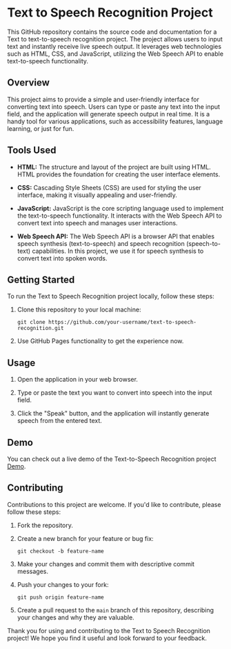 # Text to Speech Recognition Project

This GitHub repository contains the source code and documentation for a Text to text-to-speech recognition project. The project allows users to input text and instantly receive live speech output. It leverages web technologies such as HTML, CSS, and JavaScript, utilizing the Web Speech API to enable text-to-speech functionality.

## Overview

This project aims to provide a simple and user-friendly interface for converting text into speech. Users can type or paste any text into the input field, and the application will generate speech output in real time. It is a handy tool for various applications, such as accessibility features, language learning, or just for fun.

## Tools Used

- **HTML:** The structure and layout of the project are built using HTML. HTML provides the foundation for creating the user interface elements.

- **CSS:** Cascading Style Sheets (CSS) are used for styling the user interface, making it visually appealing and user-friendly.

- **JavaScript:** JavaScript is the core scripting language used to implement the text-to-speech functionality. It interacts with the Web Speech API to convert text into speech and manages user interactions.

- **Web Speech API:** The Web Speech API is a browser API that enables speech synthesis (text-to-speech) and speech recognition (speech-to-text) capabilities. In this project, we use it for speech synthesis to convert text into spoken words.

## Getting Started

To run the Text to Speech Recognition project locally, follow these steps:

1. Clone this repository to your local machine:

   ```
   git clone https://github.com/your-username/text-to-speech-recognition.git
   ```

2. Use GitHub Pages functionality to get the experience now.

## Usage

1. Open the application in your web browser.

2. Type or paste the text you want to convert into speech into the input field.

3. Click the "Speak" button, and the application will instantly generate speech from the entered text.

## Demo

You can check out a live demo of the Text-to-Speech Recognition project [Demo](https://ordxhardik.github.io/Text_To_Speech/).

## Contributing

Contributions to this project are welcome. If you'd like to contribute, please follow these steps:

1. Fork the repository.

2. Create a new branch for your feature or bug fix:

   ```
   git checkout -b feature-name
   ```

3. Make your changes and commit them with descriptive commit messages.

4. Push your changes to your fork:

   ```
   git push origin feature-name
   ```

5. Create a pull request to the `main` branch of this repository, describing your changes and why they are valuable.

Thank you for using and contributing to the Text to Speech Recognition project! We hope you find it useful and look forward to your feedback.
